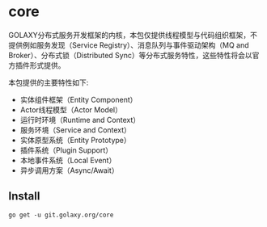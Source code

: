 # core

GOLAXY分布式服务开发框架的内核，本包仅提供线程模型与代码组织框架，不提供例如服务发现（Service Registry）、消息队列与事件驱动架构（MQ and Broker）、分布式锁（Distributed Sync）等分布式服务特性，这些特性将会以官方插件形式提供。

本包提供的主要特性如下:

- 实体组件框架（Entity Component）
- Actor线程模型（Actor Model）
- 运行时环境（Runtime and Context）
- 服务环境（Service and Context）
- 实体原型系统（Entity Prototype）
- 插件系统（Plugin Support）
- 本地事件系统（Local Event）
- 异步调用方案（Async/Await）

## Install
```
go get -u git.golaxy.org/core
```
